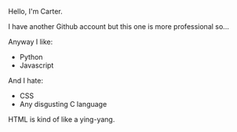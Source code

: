 Hello, I'm Carter.

I have another Github account but this one is more professional so...

Anyway I like:

- Python
- Javascript

And I hate:

- CSS
- Any disgusting C language

HTML is kind of like a ying-yang.

